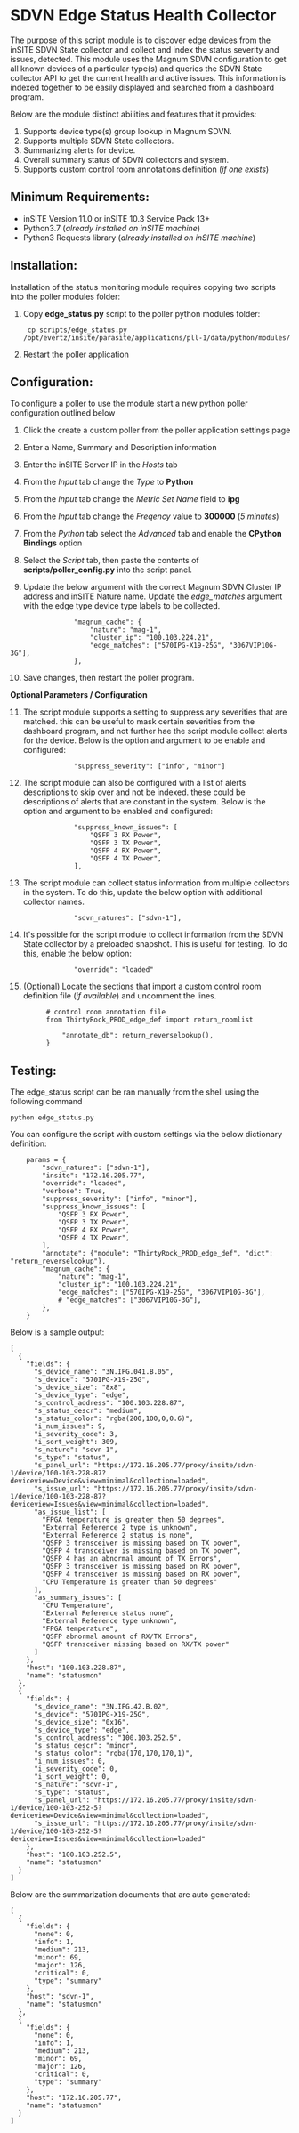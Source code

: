 # SDVN Edge Status Health Collector

The purpose of this script module is to discover edge devices from the inSITE SDVN State collector and collect and index the status severity and issues, detected.  This module uses the Magnum SDVN configuration to get all known devices of a particular type(s) and queries the SDVN State collector API to get the current health and active issues.  This information is indexed together to be easily displayed and searched from a dashboard program.

Below are the module distinct abilities and features that it provides:

1. Supports device type(s) group lookup in Magnum SDVN.
2. Supports multiple SDVN State collectors.
3. Summarizing alerts for device.
4. Overall summary status of SDVN collectors and system.
5. Supports custom control room annotations definition (_if one exists_)

## Minimum Requirements:

- inSITE Version 11.0 or inSITE 10.3 Service Pack 13+
- Python3.7 (_already installed on inSITE machine_)
- Python3 Requests library (_already installed on inSITE machine_)

## Installation:

Installation of the status monitoring module requires copying two scripts into the poller modules folder:

1. Copy __edge_status.py__ script to the poller python modules folder:
   ```
    cp scripts/edge_status.py /opt/evertz/insite/parasite/applications/pll-1/data/python/modules/
   ```

2. Restart the poller application

## Configuration:

To configure a poller to use the module start a new python poller configuration outlined below

1. Click the create a custom poller from the poller application settings page
2. Enter a Name, Summary and Description information
3. Enter the inSITE Server IP in the _Hosts_ tab
4. From the _Input_ tab change the _Type_ to __Python__
5. From the _Input_ tab change the _Metric Set Name_ field to __ipg__
6. From the _Input_ tab change the _Freqency_ value to __300000__ (_5 minutes_)
7. From the _Python_ tab select the _Advanced_ tab and enable the __CPython Bindings__ option
8. Select the _Script_ tab, then paste the contents of __scripts/poller_config.py__ into the script panel.

9. Update the below argument with the correct Magnum SDVN Cluster IP address and inSITE Nature name.  Update the _edge_matches_ argument with the edge type device type labels to be collected.

```
                "magnum_cache": {
                    "nature": "mag-1",
                    "cluster_ip": "100.103.224.21",
                    "edge_matches": ["570IPG-X19-25G", "3067VIP10G-3G"],
                },
```

10.  Save changes, then restart the poller program.

__Optional Parameters / Configuration__

11. The script module supports a setting to suppress any severities that are matched. this can be useful to mask certain severities from the dashboard program, and not further hae the script module collect alerts for the device.  Below is the option and argument to be enable and configured:

```
                "suppress_severity": ["info", "minor"]
```

12. The script module can also be configured with a list of alerts descriptions to skip over and not be indexed. these could be descriptions of alerts that are constant in the system. Below is the option and argument to be enabled and configured:

```
                "suppress_known_issues": [
                    "QSFP 3 RX Power",
                    "QSFP 3 TX Power",
                    "QSFP 4 RX Power",
                    "QSFP 4 TX Power",
                ],
```

13. The script module can collect status information from multiple collectors in the system. To do this, update the below option with additional collector names.

```
                "sdvn_natures": ["sdvn-1"],
```

14. It's possible for the script module to collect information from the SDVN State collector by a preloaded snapshot. This is useful for testing.  To do this, enable the below option:

```
                "override": "loaded"
```

15. (Optional) Locate the sections that import a custom control room definition file (_if available_) and uncomment the lines.

   ```
            # control room annotation file
            from ThirtyRock_PROD_edge_def import return_roomlist
   ```

   ```
                "annotate_db": return_reverselookup(),
            }
   ```

## Testing:

The edge_status script can be ran manually from the shell using the following command

```
python edge_status.py
```

You can configure the script with custom settings via the below dictionary definition:

```
    params = {
        "sdvn_natures": ["sdvn-1"],
        "insite": "172.16.205.77",
        "override": "loaded",
        "verbose": True,
        "suppress_severity": ["info", "minor"],
        "suppress_known_issues": [
            "QSFP 3 RX Power",
            "QSFP 3 TX Power",
            "QSFP 4 RX Power",
            "QSFP 4 TX Power",
        ],
        "annotate": {"module": "ThirtyRock_PROD_edge_def", "dict": "return_reverselookup"},
        "magnum_cache": {
            "nature": "mag-1",
            "cluster_ip": "100.103.224.21",
            "edge_matches": ["570IPG-X19-25G", "3067VIP10G-3G"],
            # "edge_matches": ["3067VIP10G-3G"],
        },
    }
```

Below is a sample output:

```
[
  {
    "fields": {
      "s_device_name": "3N.IPG.041.B.05",
      "s_device": "570IPG-X19-25G",
      "s_device_size": "8x8",
      "s_device_type": "edge",
      "s_control_address": "100.103.228.87",
      "s_status_descr": "medium",
      "s_status_color": "rgba(200,100,0,0.6)",
      "i_num_issues": 9,
      "i_severity_code": 3,
      "i_sort_weight": 309,
      "s_nature": "sdvn-1",
      "s_type": "status",
      "s_panel_url": "https://172.16.205.77/proxy/insite/sdvn-1/device/100-103-228-87?deviceview=Device&view=minimal&collection=loaded",
      "s_issue_url": "https://172.16.205.77/proxy/insite/sdvn-1/device/100-103-228-87?deviceview=Issues&view=minimal&collection=loaded",
      "as_issue_list": [
        "FPGA temperature is greater then 50 degrees",
        "External Reference 2 type is unknown",
        "External Reference 2 status is none",
        "QSFP 3 transceiver is missing based on TX power",
        "QSFP 4 transceiver is missing based on TX power",
        "QSFP 4 has an abnormal amount of TX Errors",
        "QSFP 3 transceiver is missing based on RX power",
        "QSFP 4 transceiver is missing based on RX power",
        "CPU Temperature is greater than 50 degrees"
      ],
      "as_summary_issues": [
        "CPU Temperature",
        "External Reference status none",
        "External Reference type unknown",
        "FPGA temperature",
        "QSFP abnormal amount of RX/TX Errors",
        "QSFP transceiver missing based on RX/TX power"
      ]
    },
    "host": "100.103.228.87",
    "name": "statusmon"
  },
  {
    "fields": {
      "s_device_name": "3N.IPG.42.B.02",
      "s_device": "570IPG-X19-25G",
      "s_device_size": "0x16",
      "s_device_type": "edge",
      "s_control_address": "100.103.252.5",
      "s_status_descr": "minor",
      "s_status_color": "rgba(170,170,170,1)",
      "i_num_issues": 0,
      "i_severity_code": 0,
      "i_sort_weight": 0,
      "s_nature": "sdvn-1",
      "s_type": "status",
      "s_panel_url": "https://172.16.205.77/proxy/insite/sdvn-1/device/100-103-252-5?deviceview=Device&view=minimal&collection=loaded",
      "s_issue_url": "https://172.16.205.77/proxy/insite/sdvn-1/device/100-103-252-5?deviceview=Issues&view=minimal&collection=loaded"
    },
    "host": "100.103.252.5",
    "name": "statusmon"
  }
]
```

Below are the summarization documents that are auto generated:

```
[
  {
    "fields": {
      "none": 0,
      "info": 1,
      "medium": 213,
      "minor": 69,
      "major": 126,
      "critical": 0,
      "type": "summary"
    },
    "host": "sdvn-1",
    "name": "statusmon"
  },
  {
    "fields": {
      "none": 0,
      "info": 1,
      "medium": 213,
      "minor": 69,
      "major": 126,
      "critical": 0,
      "type": "summary"
    },
    "host": "172.16.205.77",
    "name": "statusmon"
  }
]
```